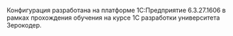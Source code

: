Конфигурация разработана на платформе 1С:Предприятие 6.3.27.1606 в рамках прохождения обучения на курсе 1С разработки университета Зерокодер.
